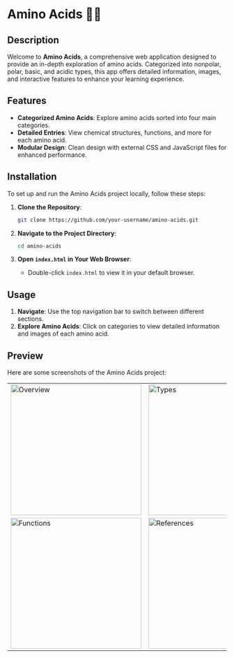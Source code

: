 # Amino Acids 🧬🔬

## Description
Welcome to **Amino Acids**, a comprehensive web application designed to provide an in-depth exploration of amino acids. Categorized into nonpolar, polar, basic, and acidic types, this app offers detailed information, images, and interactive features to enhance your learning experience.

## Features
- **Categorized Amino Acids**: Explore amino acids sorted into four main categories.
- **Detailed Entries**: View chemical structures, functions, and more for each amino acid.
- **Modular Design**: Clean design with external CSS and JavaScript files for enhanced performance.

## Installation
To set up and run the Amino Acids project locally, follow these steps:

1. **Clone the Repository**:
    ```bash
    git clone https://github.com/your-username/amino-acids.git
    ```

2. **Navigate to the Project Directory**:
    ```bash
    cd amino-acids
    ```

3. **Open `index.html` in Your Web Browser**:
    - Double-click `index.html` to view it in your default browser.

## Usage
1. **Navigate**: Use the top navigation bar to switch between different sections.
2. **Explore Amino Acids**: Click on categories to view detailed information and images of each amino acid.

## Preview
Here are some screenshots of the Amino Acids project:

<table>
  <tr>
    <td><img src="https://github.com/user-attachments/assets/overview-preview.png" alt="Overview" width="300"/></td>
    <td><img src="https://github.com/user-attachments/assets/types-preview.png" alt="Types" width="300"/></td>
  </tr>
  <tr>
    <td><img src="https://github.com/user-attachments/assets/functions-preview.png" alt="Functions" width="300"/></td>
    <td><img src="https://github.com/user-attachments/assets/references-preview.png" alt="References" width="300"/></td>
  </tr>
</table>
